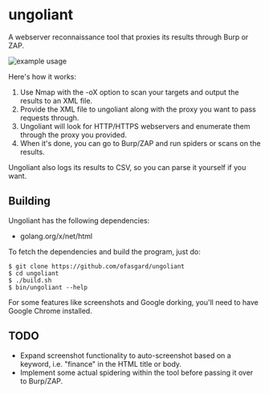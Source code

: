 # ungoliant

A webserver reconnaissance tool that proxies its results through Burp or ZAP.

![example usage](https://user-images.githubusercontent.com/19550999/76216776-18e35200-6209-11ea-93a4-50a2cc3bfb3a.png)

Here's how it works:

1. Use Nmap with the -oX option to scan your targets and output the results to an XML file.
2. Provide the XML file to ungoliant along with the proxy you want to pass requests through.
3. Ungoliant will look for HTTP/HTTPS webservers and enumerate them through the proxy you provided.
4. When it's done, you can go to Burp/ZAP and run spiders or scans on the results.

Ungoliant also logs its results to CSV, so you can parse it yourself if you want.

## Building

Ungoliant has the following dependencies:

- golang.org/x/net/html

To fetch the dependencies and build the program, just do:

```shell
$ git clone https://github.com/ofasgard/ungoliant
$ cd ungoliant
$ ./build.sh
$ bin/ungoliant --help
```

For some features like screenshots and Google dorking, you'll need to have Google Chrome installed.

## TODO

- Expand screenshot functionality to auto-screenshot based on a keyword, i.e. "finance" in the HTML title or body.
- Implement some actual spidering within the tool before passing it over to Burp/ZAP.


